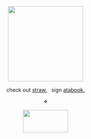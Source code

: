 <div align="center">
<img width="200" height="200" src="https://files.catbox.moe/bmq5af.png">

check out [straw.](https://galf.straw.page/)   &nbsp; sign [atabook.](https://galf.atabook.org/) <br>

**✧**

<img width="120" height="60" src="https://files.catbox.moe/rliy0d.webp">
  
